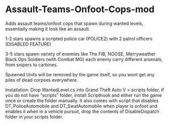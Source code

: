 # Assault-Teams-Onfoot-Cops-mod
Adds assault teams/onfoot cops that spawn during wanted levels, essentially making it look like an assault.

1-2 stars spawns a scripted police car (POLICE2) with 2 patrol officers (DISABLED FEATURE)

3-5 stars spawn variety of enemies like The FIB, NOOSE, Merryweather Black Ops Soldiers (with Combat MG)
each enemy carry different arsenals, from snipers to carbines.

Spawned Units will be removed by the game itself, so you wont get any piles of dead corpses everywhere.


Installation:
Drop WantedLevel.cs into Grand Theft Auto V > scripts folder, if you do not have "scripts" folder, install Scripthook and either run the game once or create the folder manually.
It also comes with script that disables DT_PoliceAutomobile and DT_SwatAutomobile when player is onfoot and enables it when in a vehicle pursuit, drop the contents of DisableDispatch folder in your scripts folder.
